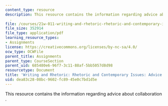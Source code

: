 ```yaml
---
content_type: resource
description: This resource contains the information regarding advice about collaboration
  .
file: /courses/21w-011-writing-and-rhetoric-rhetoric-and-contemporary-issues-fall-2015/dea83c2808bc9602fc8945e0c7bd1d5e_MIT21W_011F15_advice.pdf
file_size: 352914
file_type: application/pdf
learning_resource_types:
- Assignments
license: https://creativecommons.org/licenses/by-nc-sa/4.0/
ocw_type: OCWFile
parent_title: Assignments
parent_type: CourseSection
parent_uid: 685480e6-96f7-3c11-88af-5bb5057d8d98
resourcetype: Document
title: 'Writing and Rhetoric: Rhetoric and Contemporary Issues: Advice About Collaboration'
uid: dea83c28-08bc-9602-fc89-45e0c7bd1d5e
---
```

This resource contains the information regarding advice about collaboration .
